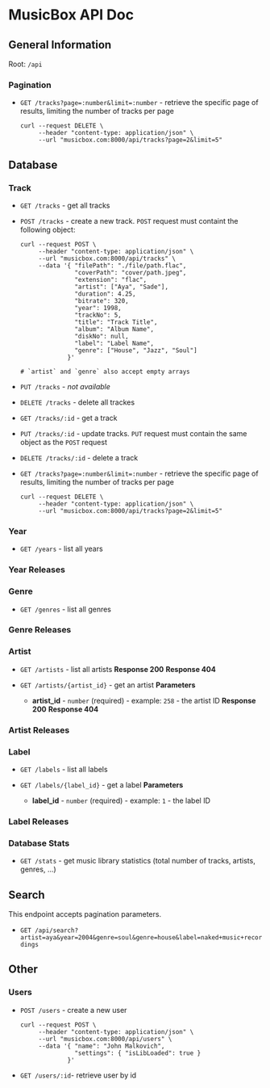 # MusicBox API Doc

## General Information

Root: `/api`

### Pagination

- `GET /tracks?page=:number&limit=:number` - retrieve the specific page of results, limiting the number of tracks per page
  ```shell
  curl --request DELETE \
       --header "content-type: application/json" \
       --url "musicbox.com:8000/api/tracks?page=2&limit=5"
  ```

## Database

### Track

- `GET /tracks` - get all tracks
- `POST /tracks` - create a new track. `POST` request must containt the following object:

  ```shell
  curl --request POST \
       --header "content-type: application/json" \
       --url "musicbox.com:8000/api/tracks" \
       --data '{ "filePath": "./file/path.flac",
                 "coverPath": "cover/path.jpeg",
                 "extension": "flac",
                 "artist": ["Aya", "Sade"],
                 "duration": 4.25,
                 "bitrate": 320,
                 "year": 1998,
                 "trackNo": 5,
                 "title": "Track Title",
                 "album": "Album Name",
                 "diskNo": null,
                 "label": "Label Name",
                 "genre": ["House", "Jazz", "Soul"]
               }'

  # `artist` and `genre` also accept empty arrays
  ```

- `PUT /tracks` - _not available_
- `DELETE /tracks` - delete all trackes

- `GET /tracks/:id` - get a track
- `PUT /tracks/:id` - update tracks. `PUT` request must contain the same object as the `POST` request
- `DELETE /tracks/:id` - delete a track

- `GET /tracks?page=:number&limit=:number` - retrieve the specific page of results, limiting the number of tracks per page
  ```shell
  curl --request DELETE \
       --header "content-type: application/json" \
       --url "musicbox.com:8000/api/tracks?page=2&limit=5"
  ```

### Year

- `GET /years` - list all years

### Year Releases

### Genre

- `GET /genres` - list all genres

### Genre Releases

### Artist

- `GET /artists` - list all artists
  **Response 200**
  **Response 404**

- `GET /artists/{artist_id}` - get an artist
  **Parameters**
  - **artist_id** - `number` (required) - example: `258` - the artist ID
    **Response 200**
    **Response 404**

### Artist Releases

### Label

- `GET /labels` - list all labels

- `GET /labels/{label_id}` - get a label
  **Parameters**
  - **label_id** - `number` (required) - example: `1` - the label ID

### Label Releases

### Database Stats

- `GET /stats` - get music library statistics (total number of tracks, artists, genres, ...)

## Search

This endpoint accepts pagination parameters.

- `GET /api/search?artist=aya&year=2004&genre=soul&genre=house&label=naked+music+recordings`

## Other

### Users

- `POST /users` - create a new user

  ```shell
  curl --request POST \
       --header "content-type: application/json" \
       --url "musicbox.com:8000/api/users" \
       --data '{ "name": "John Malkovich",
                 "settings": { "isLibLoaded": true }
               }'
  ```

- `GET /users/:id`- retrieve user by id
